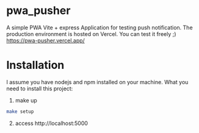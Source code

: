 # pwa_pusher
A simple PWA Vite + express Application for testing push notification.
The production environment is hosted on Vercel.
You can test it freely ;)
https://pwa-pusher.vercel.app/

# Installation
I assume you have nodejs and npm installed on your machine.
What you need to install this project:

1. make up

```bash
make setup
```

2. access http://localhost:5000
